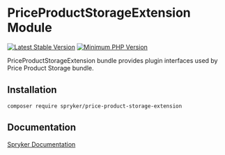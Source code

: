 # PriceProductStorageExtension Module
[![Latest Stable Version](https://poser.pugx.org/spryker/price-product-storage-extension/v/stable.svg)](https://packagist.org/packages/spryker/price-product-storage-extension)
[![Minimum PHP Version](https://img.shields.io/badge/php-%3E%3D%207.4-8892BF.svg)](https://php.net/)

PriceProductStorageExtension bundle provides plugin interfaces used by Price Product Storage bundle.

## Installation

```
composer require spryker/price-product-storage-extension
```

## Documentation

[Spryker Documentation](https://docs.spryker.com)
